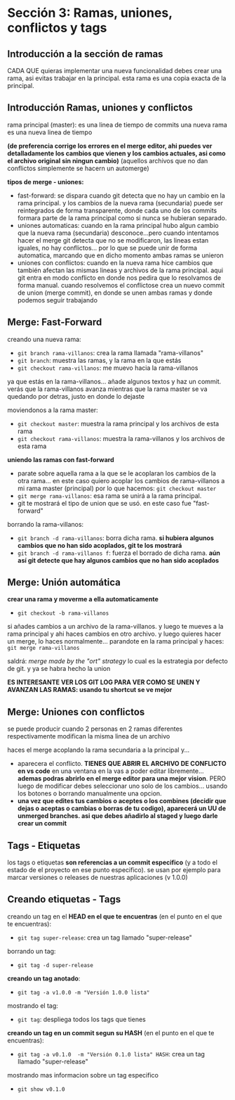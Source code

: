 # Sección 3: Ramas, uniones, conflictos y tags

## Introducción a la sección de ramas

CADA QUE quieras implementar una nueva funcionalidad debes crear una rama, asi evitas trabajar en la principal. esta rama es una copia exacta de la principal.

## Introducción Ramas, uniones y conflictos

rama principal (master): es una linea de tiempo de commits
una nueva rama es una nueva linea de tiempo

**(de preferencia corrige los errores en el merge editor, ahi puedes ver detalladamente los cambios que vienen y los cambios actuales, asi como el archivo original sin ningun cambio)** (aquellos archivos que no dan conflictos simplemente se hacern un automerge)

**tipos de merge - uniones:**

<!-- ! estos tipos no los eliges tu, los elige o decide automaticamente git en base a los cambios realizados en tus archivos -->

-   fast-forward: se dispara cuando git detecta que no hay un cambio en la rama principal. y los cambios de la nueva rama (secundaria) puede ser reintegrados de forma transparente, donde cada uno de los commits formara parte de la rama principal como si nunca se hubieran separado.
-   uniones automaticas: cuando en la rama principal hubo algun cambio que la nueva rama (secundaria) desconoce...pero cuando intentamos hacer el merge git detecta que no se modificaron, las lineas estan iguales, no hay conflictos... por lo que se puede unir de forma automatica, marcando que en dicho momento ambas ramas se unieron
-   uniones con conflictos: cuando en la nueva rama hice cambios que también afectan las mismas lineas y archivos de la rama principal. aqui git entra en modo conflicto en donde nos pedira que lo resolvamos de forma manual. cuando resolvemos el conflictose crea un nuevo commit de union (merge commit), en donde se unen ambas ramas y donde podemos seguir trabajando

## Merge: Fast-Forward

creando una nueva rama:

-   `git branch rama-villanos`: crea la rama llamada "rama-villanos"
-   `git branch`: muestra las ramas, y la rama en la que estás
-   `git checkout rama-villanos`: me muevo hacia la rama-villanos
<!-- git lg: el HEAD está apuntando hacia -> rama-villanos y master (la principal)... es decir, ambas ramas estan paradas justo en el mismo punto de la linea de tiempo -->

ya que estás en la rama-villanos... añade algunos textos y haz un commit. verás que la rama-villanos avanza mientras que la rama master se va quedando por detras, justo en donde lo dejaste

moviendonos a la rama master:

-   `git checkout master`: muestra la rama principal y los archivos de esta rama
-   `git checkout rama-villanos`: muestra la rama-villanos y los archivos de esta rama

**uniendo las ramas con fast-forward**

<!-- ! creo que esto se aplica cuando hay cambios solo en la nueva rama pero NO hay cambios (o sea commits pues) en la rama principal. por lo que se unen rapidamente mediante fast-forward -->

-   parate sobre aquella rama a la que se le acoplaran los cambios de la otra rama... en este caso quiero acoplar los cambios de rama-villanos a mi rama master (principal) por lo que hacemos: `git checkout master`
-   `git merge rama-villanos`: esa rama se unirá a la rama principal.
-   git te mostrará el tipo de union que se usó. en este caso fue "fast-forward"
    <!-- git lg mostrará que el HEAD (donde estas parado) apunta hacia tu master y rama-villanos -->
    <!-- ! el head es aquel lugar en donde estás parado o estás actualmente -->

borrando la rama-villanos:

-   `git branch -d rama-villanos`: borra dicha rama. **si hubiera algunos cambios que no han sido acoplados, git te los mostrará**
-   `git branch -d rama-villanos f`: fuerza el borrado de dicha rama. **aún así git detecte que hay algunos cambios que no han sido acoplados**

## Merge: Unión automática

<!-- ! creo que esto se aplica cuando hay cambios en varias ramas pero en estos cambios no existen conflictos, por lo que se unen automaticamente creando un nuevo commit -->

**crear una rama y moverme a ella automaticamente**

-   `git checkout -b rama-villanos`

si añades cambios a un archivo de la rama-villanos. y luego te mueves a la rama principal y ahi haces cambios en otro archivo. y luego quieres hacer un merge, lo haces normalmente... parandote en la rama principal y haces: `git merge rama-villanos`

saldrá: _merge made by the "ort" strategy_ lo cual es la estrategia por defecto de git. y ya se habra hecho la union

**ES INTERESANTE VER LOS GIT LOG PARA VER COMO SE UNEN Y AVANZAN LAS RAMAS: usando tu shortcut se ve mejor**

<!-- puedes leer mas sobre ello en:
https://github.blog/changelog/2022-09-12-merge-commits-now-created-using-the-merge-ort-strategy/
https://git-scm.com/docs/merge-strategies#Documentation/merge-strategies.txt-ort -->

<!-- esto ya no aplica en versiones nuevas de git: _PERO tendras que colocarle un nombre al nuevo commit que se creará producto de la union de los cambios_ -->

## Merge: Uniones con conflictos

se puede producir cuando 2 personas en 2 ramas diferentes respectivamente modifican la misma linea de un archivo

haces el merge acoplando la rama secundaria a la principal y...

-   aparecera el conflicto. **TIENES QUE ABRIR EL ARCHIVO DE CONFLICTO en vs code** en una ventana en la vas a poder editar libremente... **ademas podras abrirlo en el merge editor para una mejor vision**. PERO luego de modificar debes seleccionar uno solo de los cambios... usando los botones o borrando manualmente una opcion.
-   **una vez que edites tus cambios o aceptes o los combines (decidir que dejas o aceptas o cambias o borras de tu codigo), aparecerá un UU de unmerged branches. asi que debes añadirlo al staged y luego darle crear un commit**

## Tags - Etiquetas

los tags o etiquetas **son referencias a un commit especifico** (y a todo el estado de el proyecto en ese punto especifico). se usan por ejemplo para marcar versiones o releases de nuestras aplicaciones (v 1.0.0)

## Creando etiquetas - Tags

<!-- vamos a trabajar con powershell, solo para demostrar que se puede. puedes hacerlo en vs code o cualquier terminal -->

creando un tag en el **HEAD en el que te encuentras** (en el punto en el que te encuentras):

-   `git tag super-release`: crea un tag llamado "super-release"
<!-- podemos usar los tags para movernos en el tiempo, hacer un checkout, etc -->

borrando un tag:

-   `git tag -d super-release`

**creando un tag anotado**:

-   `git tag -a v1.0.0 -m "Versión 1.0.0 lista"`
<!-- ! el "-a" es de anotado, crea una etiqueta anotada en lugar de una ligera
Una etiqueta anotada incluye información adicional, como el nombre del autor, la fecha y un mensaje descriptivo (metadatos), se almacenan como objetos completos en la db de git, por lo que se pueden transferrir a respositorios remotos. ademas su uso se extiende y recomienda a versiones de lanzamiento que aporte a documentacion, etc.  -->

mostrando el tag:

-   `git tag`: despliega todos los tags que tienes
    <!-- ! explicacion del v1.0.0
    v: version
    1: version mayor, que signfica que hubo cambios importante so breaking changes
    0: cuando añadimos cierta funcionalidad a la aplicacion, pero no es considerado una version mayor
    0: cuando encontramos un bug que tenia que ser resuelto -->

**creando un tag en un commit segun su HASH** (en el punto en el que te encuentras):

-   `git tag -a v0.1.0  -m "Versión 0.1.0 lista" HASH`: crea un tag llamado "super-release"
<!-- cualquier referencia a un hash puedes colocarla, incluso un HEAD^ -->

mostrando mas informacion sobre un tag especifico

-   `git show v0.1.0`
